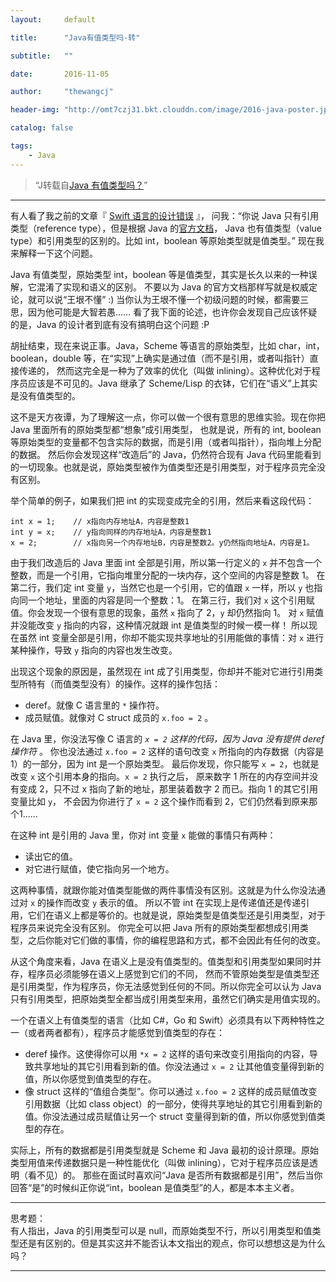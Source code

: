 ```yaml
---
layout:     default

title:      "Java有值类型吗-转"

subtitle:   ""

date:       2016-11-05

author:     "thewangcj"

header-img: "http://omt7czj31.bkt.clouddn.com/image/2016-java-poster.jpg"

catalog: false

tags:
    - Java
---
```


> “J转载自[Java 有值类型吗？](http://www.yinwang.org/blog-cn/2016/06/08/java-value-type)”

---

有人看了我之前的文章『 [Swift 语言的设计错误](http://www.yinwang.org/blog-cn/2016/06/06/swift) 』，
问我：“你说 Java 只有引用类型（reference type），但是根据 Java 的[官方文档](http://docs.oracle.com/javase/tutorial/java/nutsandbolts/datatypes.html)，
Java 也有值类型（value type）和引用类型的区别的。比如 int，boolean 等原始类型就是值类型。” 现在我来解释一下这个问题。

Java 有值类型，原始类型 int，boolean 等是值类型，其实是长久以来的一种误解，它混淆了实现和语义的区别。
不要以为 Java 的官方文档那样写就是权威定论，就可以说“王垠不懂” :) 当你认为王垠不懂一个初级问题的时候，都需要三思，因为他可能是大智若愚…… 
看了我下面的论述，也许你会发现自己应该怀疑的是，Java 的设计者到底有没有搞明白这个问题 :P

胡扯结束，现在来说正事。Java，Scheme 等语言的原始类型，比如 char，int，boolean，double 等，在“实现”上确实是通过值（而不是引用，或者叫指针）直接传递的，
然而这完全是一种为了效率的优化（叫做 inlining）。这种优化对于程序员应该是不可见的。Java 继承了 Scheme/Lisp 的衣钵，它们在“语义”上其实是没有值类型的。

这不是天方夜谭，为了理解这一点，你可以做一个很有意思的思维实验。现在你把 Java 里面所有的原始类型都“想象”成引用类型，
也就是说，所有的 int, boolean 等原始类型的变量都不包含实际的数据，而是引用（或者叫指针），指向堆上分配的数据。
然后你会发现这样“改造后”的 Java，仍然符合现有 Java 代码里能看到的一切现象。也就是说，原始类型被作为值类型还是引用类型，对于程序员完全没有区别。

举个简单的例子，如果我们把 int 的实现变成完全的引用，然后来看这段代码：
<pre><code>int x = 1;    // x指向内存地址A，内容是整数1
int y = x;    // y指向同样的内存地址A，内容是整数1
x = 2;        // x指向另一个内存地址B，内容是整数2。y仍然指向地址A，内容是1。
</code></pre>

由于我们改造后的 Java 里面 int 全部是引用，所以第一行定义的 <code>x</code> 并不包含一个整数，而是一个引用，它指向堆里分配的一块内存，这个空间的内容是整数 1。
在第二行，我们定 int 变量 <code>y</code>，当然它也是一个引用，它的值跟 <code>x</code> 一样，所以 <code>y</code> 也指向同一个地址，里面的内容是同一个整数：1。
在第三行，我们对 <code>x</code> 这个引用赋值。你会发现一个很有意思的现象，虽然 <code>x</code> 指向了 2，<code>y</code> 却仍然指向 1。
对 <code>x</code> 赋值并没能改变 <code>y</code> 指向的内容，这种情况就跟 int 是值类型的时候一模一样！
所以现在虽然 int 变量全部是引用，你却不能实现共享地址的引用能做的事情：对 <code>x</code> 进行某种操作，导致 <code>y</code> 指向的内容也发生改变。

出现这个现象的原因是，虽然现在 int 成了引用类型，你却并不能对它进行引用类型所特有（而值类型没有）的操作。这样的操作包括：

* deref。就像 C 语言里的 <code>*</code> 操作符。
* 成员赋值。就像对 C struct 成员的 <code>x.foo = 2</code> 。


在 Java 里，你没法写像 C 语言的 <code>*x = 2</code> 这样的代码，因为 Java 没有提供 deref 操作符 <code>*</code>。
你也没法通过 <code>x.foo = 2</code> 这样的语句改变 <code>x</code> 所指向的内存数据（内容是1）的一部分，因为 int 是一个原始类型。
最后你发现，你只能写 <code>x = 2</code>，也就是改变 <code>x</code> 这个引用本身的指向。<code>x = 2</code> 执行之后，
原来数字 1 所在的内存空间并没有变成 2，只不过 x 指向了新的地址，那里装着数字 2 而已。指向 1 的其它引用变量比如 <code>y</code>，
不会因为你进行了 <code>x = 2</code> 这个操作而看到 2，它们仍然看到原来那个1……

在这种 int 是引用的 Java 里，你对 int 变量 <code>x</code> 能做的事情只有两种：

* 读出它的值。
* 对它进行赋值，使它指向另一个地方。


这两种事情，就跟你能对值类型能做的两件事情没有区别。这就是为什么你没法通过对 <code>x</code> 的操作而改变 <code>y</code> 表示的值。
所以不管 int 在实现上是传递值还是传递引用，它们在语义上都是等价的。也就是说，原始类型是值类型还是引用类型，对于程序员来说完全没有区别。
你完全可以把 Java 所有的原始类型都想成引用类型，之后你能对它们做的事情，你的编程思路和方式，都不会因此有任何的改变。

从这个角度来看，Java 在语义上是没有值类型的。值类型和引用类型如果同时并存，程序员必须能够在语义上感觉到它们的不同，
然而不管原始类型是值类型还是引用类型，作为程序员，你无法感觉到任何的不同。所以你完全可以认为 Java 只有引用类型，把原始类型全都当成引用类型来用，虽然它们确实是用值实现的。

一个在语义上有值类型的语言（比如 C#，Go 和 Swift）必须具有以下两种特性之一（或者两者都有），程序员才能感觉到值类型的存在：

* deref 操作。这使得你可以用 <code>*x = 2</code> 这样的语句来改变引用指向的内容，导致共享地址的其它引用看到新的值。你没法通过 <code>x = 2</code> 让其他值变量得到新的值，所以你感觉到值类型的存在。
* 像 struct 这样的“值组合类型”。你可以通过 <code>x.foo = 2</code> 这样的成员赋值改变引用数据（比如 class object）的一部分，使得共享地址的其它引用看到新的值。你没法通过成员赋值让另一个 struct 变量得到新的值，所以你感觉到值类型的存在。


实际上，所有的数据都是引用类型就是 Scheme 和 Java 最初的设计原理。原始类型用值来传递数据只是一种性能优化（叫做 inlining），它对于程序员应该是透明（看不见）的。
那些在面试时喜欢问“Java 是否所有数据都是引用”，然后当你回答“是”的时候纠正你说“int，boolean 是值类型”的人，都是本本主义者。

---

思考题：  
有人指出，Java 的引用类型可以是 null，而原始类型不行，所以引用类型和值类型还是有区别的。但是其实这并不能否认本文指出的观点，你可以想想这是为什么吗？

---
